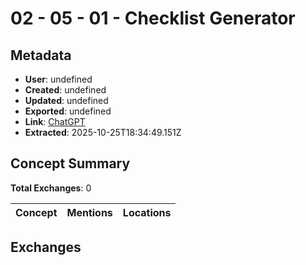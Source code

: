 # **02 - 05 - 01 - Checklist Generator**

## Metadata

- **User**: undefined
- **Created**: undefined
- **Updated**: undefined
- **Exported**: undefined
- **Link**: [ChatGPT](undefined)
- **Extracted**: 2025-10-25T18:34:49.151Z

## Concept Summary

**Total Exchanges**: 0

| Concept | Mentions | Locations |
|---------|----------|----------|

## Exchanges


